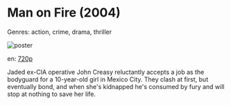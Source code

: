 # Man on Fire (2004)

Genres: action, crime, drama, thriller

![poster](http://image.tmdb.org/t/p/w500/qAbRLPe8T7ehKzr1Tgo78T7ASrS.jpg)

en:
  [720p](magnet:?xt=urn:btih:6AEA8EA453E52559DFFD5B991590554EC4771C5F&tr=udp://glotorrents.pw:6969/announce&tr=udp://tracker.opentrackr.org:1337/announce&tr=udp://torrent.gresille.org:80/announce&tr=udp://tracker.openbittorrent.com:80&tr=udp://tracker.coppersurfer.tk:6969&tr=udp://tracker.leechers-paradise.org:6969&tr=udp://p4p.arenabg.ch:1337&tr=udp://tracker.internetwarriors.net:1337)
  


Jaded ex-CIA operative John Creasy reluctantly accepts a job as the bodyguard for a 10-year-old girl in Mexico City. They clash at first, but eventually bond, and when she's kidnapped he's consumed by fury and will stop at nothing to save her life.